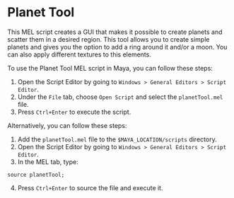 # Planet Tool

This MEL script creates a GUI that makes it possible to create planets and scatter them in a desired region. This tool allows you to create simple planets and gives you the option to add a ring around it and/or a moon. You can also apply different textures to this elements.

To use the Planet Tool MEL script in Maya, you can follow these steps:

1. Open the Script Editor by going to `Windows > General Editors > Script Editor`.
2. Under the `File` tab, choose `Open Script` and select the `planetTool.mel` file.
3. Press `Ctrl+Enter` to execute the script.

Alternatively, you can follow these steps:

1. Add the `planetTool.mel` file to the `$MAYA_LOCATION/scripts` directory.
2. Open the Script Editor by going to `Windows > General Editors > Script Editor`.
3. In the MEL tab, type:

`source planetTool;`

4. Press `Ctrl+Enter` to source the file and execute it.
